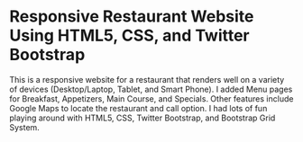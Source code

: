 # Responsive Restaurant Website Using HTML5, CSS, and Twitter Bootstrap
 This is a responsive website for a restaurant that renders well on a variety of devices (Desktop/Laptop, Tablet, and Smart Phone). I added Menu pages for Breakfast, Appetizers, Main Course, and Specials. Other features include Google Maps to locate the restaurant and call option. I had lots of fun playing around with HTML5, CSS, Twitter Bootstrap, and Bootstrap Grid System. 
